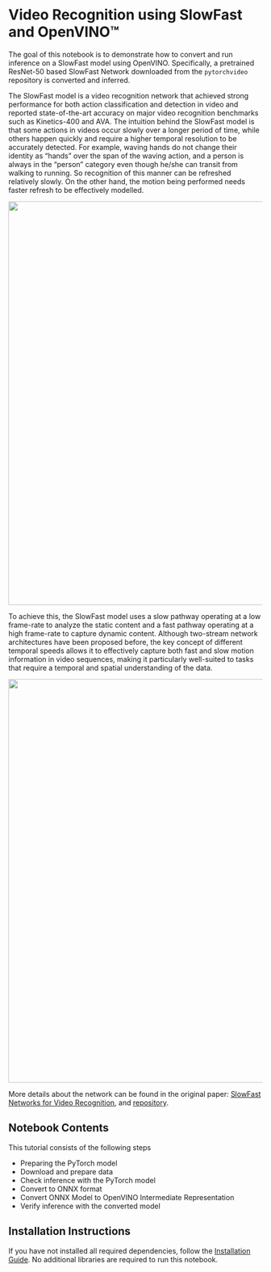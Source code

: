 # Video Recognition using SlowFast and OpenVINO™
The goal of this notebook is to demonstrate how to convert and run inference on a SlowFast model using OpenVINO. Specifically, a pretrained ResNet-50 based SlowFast Network downloaded from the `pytorchvideo` repository is converted and inferred.

The SlowFast model is a video recognition network that achieved strong performance for both action classification and detection in video and reported state-of-the-art accuracy on major video recognition benchmarks such as Kinetics-400 and AVA. The intuition behind the SlowFast model is that some actions in videos occur slowly over a longer period of time, while others happen quickly and require a higher temporal resolution to be accurately detected. For example, waving hands do not change their identity as “hands” over the span of the waving action, and a person is always in the “person” category even though he/she can transit from walking to running. So recognition of this manner can be refreshed relatively slowly. On the other hand, the motion being performed needs faster refresh to be effectively modelled. 

<div align=center>
<img src="https://github.com/facebookresearch/SlowFast/raw/main/demo/ava_demo.gif" width="800"/>
</div>

To achieve this, the SlowFast model uses a slow pathway operating at a low frame-rate to analyze the static content and a fast pathway operating at a high frame-rate to capture dynamic content. Although two-stream network architectures have been proposed before, the key concept of different temporal speeds allows it to effectively capture both fast and slow motion information in video sequences, making it particularly well-suited to tasks that require a temporal and spatial understanding of the data.

<div align=center>
<img src="https://user-images.githubusercontent.com/34324155/143044111-94676f64-7ba8-4081-9011-f8054bed7030.png" width="800"/>
</div>


More details about the network can be found in the original paper: [SlowFast Networks for Video Recognition](https://openaccess.thecvf.com/content_ICCV_2019/html/Feichtenhofer_SlowFast_Networks_for_Video_Recognition_ICCV_2019_paper.html), and [repository](https://github.com/facebookresearch/SlowFast).

## Notebook Contents

This tutorial consists of the following steps

- Preparing the PyTorch model
- Download and prepare data
- Check inference with the PyTorch model
- Convert to ONNX format
- Convert ONNX Model to OpenVINO Intermediate Representation
- Verify inference with the converted model

## Installation Instructions

If you have not installed all required dependencies, follow the [Installation Guide](../../README.md). 
No additional libraries are required to run this notebook.